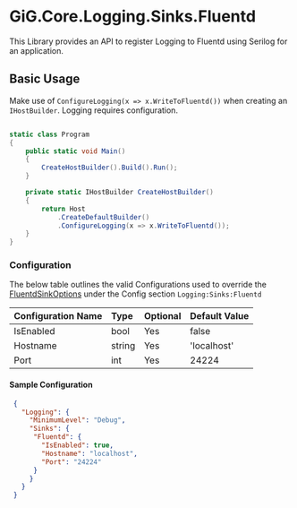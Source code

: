 # GiG.Core.Logging.Sinks.Fluentd

This Library provides an API to register Logging to Fluentd using Serilog for an application.

## Basic Usage

Make use of `ConfigureLogging(x => x.WriteToFluentd())` when creating an `IHostBuilder`. Logging requires configuration.

```csharp

static class Program
{
    public static void Main()
    {
        CreateHostBuilder().Build().Run();
    }

    private static IHostBuilder CreateHostBuilder()
    {
        return Host
            .CreateDefaultBuilder()
            .ConfigureLogging(x => x.WriteToFluentd());
    }
}

```

### Configuration

The below table outlines the valid Configurations used to override the [FluentdSinkOptions](../src/GiG.Core.Logging.Sinks.Fluentd/Internal/FluentdSinkOptions.cs) under the Config section `Logging:Sinks:Fluentd`

| Configuration Name | Type   | Optional | Default Value |
|:-------------------|:-------|:---------|:--------------|
| IsEnabled          | bool   | Yes      | false         |
| Hostname           | string | Yes      | 'localhost'   |
| Port               | int    | Yes      | 24224         |

#### Sample Configuration

```json
 {
   "Logging": {
     "MinimumLevel": "Debug",
     "Sinks": {
      "Fluentd": {
        "IsEnabled": true, 
        "Hostname": "localhost",
        "Port": "24224"
      }
     }
   }
 }
```